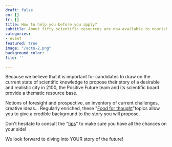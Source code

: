 ```yaml
---
draft: false
en: []
fr: []
title: How to help you before you apply?
subtitle: About fifty scientific resources are now available to nourish your reflection!
categories:
- event
featured: true
image: "/actu-2.png"
background_color: ''
file: ''

---
```

Because we believe that it is important for candidates to draw on the current state of scientific knowledge to propose their story of a desirable and realistic city in 2100, the Positive Future team and its scientific board provide a thematic resource base.

Notions of foresight and prospective, an inventory of current challenges, creative ideas... Regularly enriched, these "[Food for thought](mailto:http://www.positive-future.org/resources)"topics allow you to give a credible background to the story you will propose.

Don't hesitate to consult the "[tips](mailto:http://www.positive-future.org/contest/tips)" to make sure you have all the chances on your side!

We look forward to diving into YOUR story of the future!